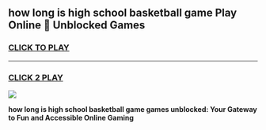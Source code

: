 
## how long is high school basketball game Play Online 👋 Unblocked Games
<h3>
<a href="https://news.freeplayer.one?title=how_long_is_high_school_basketball_game&ref=17GH">CLICK TO PLAY</a></h3>
<hr>

<h3>
<a href="https://news.freeplayer.one?title=how_long_is_high_school_basketball_game&ref=17GH">CLICK 2 PLAY</a>
  
</h3>

<a href="https://news.freeplayer.one?title=how_long_is_high_school_basketball_game&ref=17GH/"><img src="https://clearcache.store/games.png"></a>


**how long is high school basketball game games unblocked: Your Gateway to Fun and Accessible Online Gaming**

